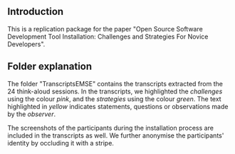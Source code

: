 ## Introduction

This is a replication package for the paper "Open Source Software Development Tool Installation: Challenges and Strategies For Novice Developers".

## Folder explanation

The folder "TranscriptsEMSE" contains the transcripts extracted from the 24 think-aloud sessions. In the transcripts, we highlighted the *challenges* using the colour *pink*, and the *strategies* using the colour *green*. The text highlighted in *yellow* indicates statements, questions or observations made by the *observer*. 

The screenshots of the participants during the installation process are included in the transcripts as well. We further anonymise the participants' identity by occluding it with a stripe.
